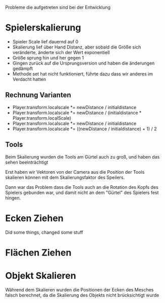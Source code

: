 Probleme die aufgetreten sind bei der Entwicklung

# Spielerskalierung
* Spieler Scale lief dauernd auf 0
* Skalierung lief über Hand Distanz, aber sobald die Größe sich veränderte, änderte sich der Wert exponentiell
* Größe sprung hin und her gegen 1
* Gingen zurück auf die Ursprungsversion und haben die änderungen gedämpft
* Methode set hat nicht funktioniert, führte dazu dass wir anderes im Verdacht hatten

## Rechnung Varianten
* Player.transform.localscale \*= newDistance / initialdistance
* Player.transform.localscale \*= newDistance / (initialdistance \* Player.transform.localScale)
* Player.transform.localscale \*= newDistance / initialdistance
* Player.transform.localscale \*= ((newDistance / initialdistance) + 1) / 2

## Tools
Beim Skalierung wurden die Tools am Gürtel auch zu groß, und haben das sehen beeinträchtigt

Erst haben wir Vektoren von der Camera aus die Position der Tools skalieren können mit dem Skalierungsfaktor des Speilers.

Dann war das Problem dass die Tools auch an die Rotation des Kopfs des Spielers gebunden war, und damit nicht an dem "Gürtel" des Spielers fest hingen.



# Ecken Ziehen
Did some things, changed some stuff

# Flächen Ziehen


# Objekt Skalieren

Während dem Skalieren wurden die Positionen der Ecken des Mesches falsch berechnet, da die Skalierung des Objekts nicht brücksichtigt wurde
